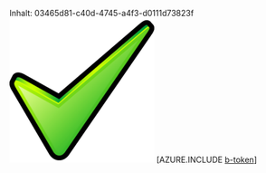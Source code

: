 Inhalt: 03465d81-c40d-4745-a4f3-d0111d73823f![Bild](5ddd37a6-b8e9-4156-9d9b-b8c253db0bb7.png)
[AZURE.INCLUDE [b-token](14d2e317-616e-4868-b801-82ef8ed86d49.md)]
